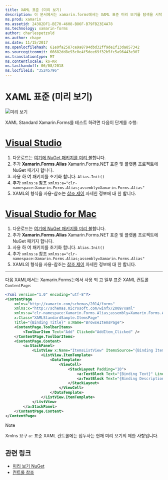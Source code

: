 ```yaml
---
title: XAML 표준 (미리 보기)
description: 이 문서에서는 xamarin.forms에서는 XAML 표준 미리 보기를 탐색을 시작 하는 방법을 설명 합니다.
ms.prod: xamarin
ms.assetid: 24382DF1-BE70-4608-B86F-B79FB23E4A78
ms.technology: xamarin-forms
author: charlespetzold
ms.author: chape
ms.date: 11/15/2017
ms.openlocfilehash: 61e0fa2587ce9a8794dbd32ff9de1f13da857342
ms.sourcegitcommit: 66682dd8e93c0e4f5dee69f32b5fc5a96443e307
ms.translationtype: MT
ms.contentlocale: ko-KR
ms.lasthandoff: 06/08/2018
ms.locfileid: "35245796"
---
```

# <a name="xaml-standard-preview"></a>XAML 표준 (미리 보기)

![미리 보기](~/media/shared/preview.png)

XAML Standard Xamarin.Forms를 테스트 하려면 다음이 단계를 수행:

# <a name="visual-studiotabvswin"></a>[Visual Studio](#tab/vswin)

1. 다운로드는 [여기에 NuGet 패키지를 미리 볼](https://aka.ms/xf-xamlstandard-nuget)합니다.
2. 추가 **Xamarin.Forms.Alias** Xamarin.Forms.NET 표준 및 플랫폼 프로젝트에 NuGet 패키지 합니다.
3. 사용 하 여 패키지를 초기화 합니다. `Alias.Init()`
4. 추가 `xmlns:a` 참조 `xmlns:a="clr-namespace:Xamarin.Forms.Alias;assembly=Xamarin.Forms.Alias"`
5. XAML의 형식을 사용-참조는 [참조 제어](controls.md) 자세한 정보에 대 한 합니다.

# <a name="visual-studio-for-mactabvsmac"></a>[Visual Studio for Mac](#tab/vsmac)

1. 다운로드는 [여기에 NuGet 패키지를 미리 볼](https://aka.ms/xf-xamlstandard-nuget)합니다.
2. 추가 **Xamarin.Forms.Alias** Xamarin.Forms.NET 표준 및 플랫폼 프로젝트에 NuGet 패키지 합니다.
3. 사용 하 여 패키지를 초기화 합니다. `Alias.Init()`
4. 추가 `xmlns:a` 참조 `xmlns:a="clr-namespace:Xamarin.Forms.Alias;assembly=Xamarin.Forms.Alias"`
5. XAML의 형식을 사용-참조는 [참조 제어](controls.md) 자세한 정보에 대 한 합니다.

-----

다음 XAML에서는 Xamarin.Forms는에서 사용 되 고 일부 표준 XAML 컨트롤 `ContentPage`:

```xml
<?xml version="1.0" encoding="utf-8"?>
<ContentPage 
    xmlns="http://xamarin.com/schemas/2014/forms" 
    xmlns:x="http://schemas.microsoft.com/winfx/2009/xaml" 
    xmlns:a="clr-namespace:Xamarin.Forms.Alias;assembly=Xamarin.Forms.Alias"
    x:Class="XAMLStandardSample.ItemsPage" 
    Title="{Binding Title}" x:Name="BrowseItemsPage">
    <ContentPage.ToolbarItems>
        <ToolbarItem Text="Add" Clicked="AddItem_Clicked" />
    </ContentPage.ToolbarItems>
    <ContentPage.Content>
        <a:StackPanel>
            <ListView x:Name="ItemsListView" ItemsSource="{Binding Items}" VerticalOptions="FillAndExpand" HasUnevenRows="true" RefreshCommand="{Binding LoadItemsCommand}" IsPullToRefreshEnabled="true" IsRefreshing="{Binding IsBusy, Mode=OneWay}" CachingStrategy="RecycleElement" ItemSelected="OnItemSelected">
                <ListView.ItemTemplate>
                    <DataTemplate>
                        <ViewCell>
                            <StackLayout Padding="10">
                                <a:TextBlock Text="{Binding Text}" LineBreakMode="NoWrap" Style="{DynamicResource ListItemTextStyle}" FontSize="16" />
                                <a:TextBlock Text="{Binding Description}" LineBreakMode="NoWrap" Style="{DynamicResource ListItemDetailTextStyle}" FontSize="13" />
                            </StackLayout>
                        </ViewCell>
                    </DataTemplate>
                </ListView.ItemTemplate>
            </ListView>
        </a:StackPanel>
    </ContentPage.Content>
</ContentPage>
```

> [!NOTE]
> Xmlns 요구 `a:` 표준 XAML 컨트롤에는 접두사는 현재 미리 보기의 제한 사항입니다.


## <a name="related-links"></a>관련 링크

- [미리 보기 NuGet](https://aka.ms/xf-xamlstandard-nuget)
- [컨트롤 참조](controls.md)
